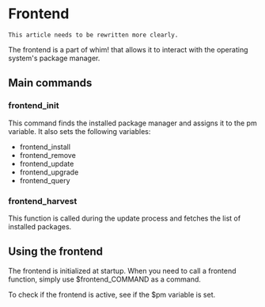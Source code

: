 # Frontend

```
This article needs to be rewritten more clearly.
```

The frontend is a part of whim! that allows it to interact with the operating system's package manager.

## Main commands

### frontend_init

This command finds the installed package manager and assigns it to the pm variable. It also sets the following variables:

- frontend_install
- frontend_remove
- frontend_update
- frontend_upgrade
- frontend_query

### frontend_harvest

This function is called during the update process and fetches the list of installed packages.

## Using the frontend

The frontend is initialized at startup. When you need to call a frontend function, simply use $frontend_COMMAND as a command.

To check if the frontend is active, see if the $pm variable is set.
